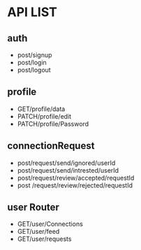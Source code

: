 # API LIST

## auth
- post/signup
- post/login
- post/logout

## profile
- GET/profile/data
- PATCH/profile/edit
- PATCH/profile/Password

## connectionRequest
- post/request/send/ignored/userId
- post/request/send/intrested/userId
- post/request/review/accepted/requestId
- post /request/review/rejected/requestId

## user Router
- GET/user/Connections
- GET/user/feed
- GET/user/requests

